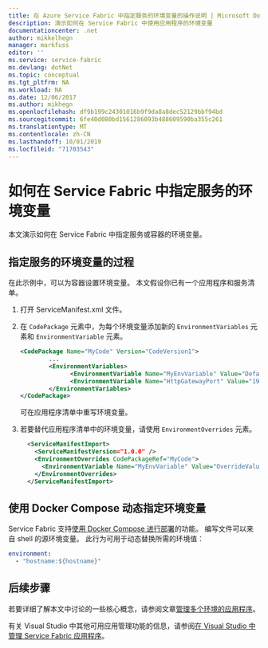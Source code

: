 ```yaml
---
title: 在 Azure Service Fabric 中指定服务的环境变量的操作说明 | Microsoft Docs
description: 演示如何在 Service Fabric 中使用应用程序的环境变量
documentationcenter: .net
author: mikkelhegn
manager: markfuss
editor: ''
ms.service: service-fabric
ms.devlang: dotNet
ms.topic: conceptual
ms.tgt_pltfrm: NA
ms.workload: NA
ms.date: 12/06/2017
ms.author: mikhegn
ms.openlocfilehash: df9b199c24301016b9f9da8a8dec52129bbf94bd
ms.sourcegitcommit: 6fe40d080bd1561286093b488609590ba355c261
ms.translationtype: MT
ms.contentlocale: zh-CN
ms.lasthandoff: 10/01/2019
ms.locfileid: "71703543"
---
```

# <a name="how-to-specify-environment-variables-for-services-in-service-fabric"></a>如何在 Service Fabric 中指定服务的环境变量

本文演示如何在 Service Fabric 中指定服务或容器的环境变量。

## <a name="procedure-for-specifying-environment-variables-for-services"></a>指定服务的环境变量的过程

在此示例中，可以为容器设置环境变量。 本文假设你已有一个应用程序和服务清单。

1. 打开 ServiceManifest.xml 文件。
2. 在 `CodePackage` 元素中，为每个环境变量添加新的 `EnvironmentVariables` 元素和 `EnvironmentVariable` 元素。

    ```xml
    <CodePackage Name="MyCode" Version="CodeVersion1">
            ...
            <EnvironmentVariables>
                  <EnvironmentVariable Name="MyEnvVariable" Value="DefaultValue"/>
                  <EnvironmentVariable Name="HttpGatewayPort" Value="19080"/>
            </EnvironmentVariables>
    </CodePackage>
    ```

   可在应用程序清单中重写环境变量。

3. 若要替代应用程序清单中的环境变量，请使用 `EnvironmentOverrides` 元素。

    ```xml
      <ServiceManifestImport>
        <ServiceManifestVersion="1.0.0" />
        <EnvironmentOverrides CodePackageRef="MyCode">
          <EnvironmentVariable Name="MyEnvVariable" Value="OverrideValue"/>
        </EnvironmentOverrides>
      </ServiceManifestImport>
    ```

## <a name="specifying-environment-variables-dynamically-using-docker-compose"></a>使用 Docker Compose 动态指定环境变量

Service Fabric 支持[使用 Docker Compose 进行部署](service-fabric-docker-compose.md#supported-compose-directives)的功能。 编写文件可以来自 shell 的源环境变量。 此行为可用于动态替换所需的环境值：

```yml
environment:
  - "hostname:${hostname}"
```

## <a name="next-steps"></a>后续步骤
若要详细了解本文中讨论的一些核心概念，请参阅文章[管理多个环境的应用程序](service-fabric-manage-multiple-environment-app-configuration.md)。

有关 Visual Studio 中其他可用应用管理功能的信息，请参阅[在 Visual Studio 中管理 Service Fabric 应用程序](service-fabric-manage-application-in-visual-studio.md)。
